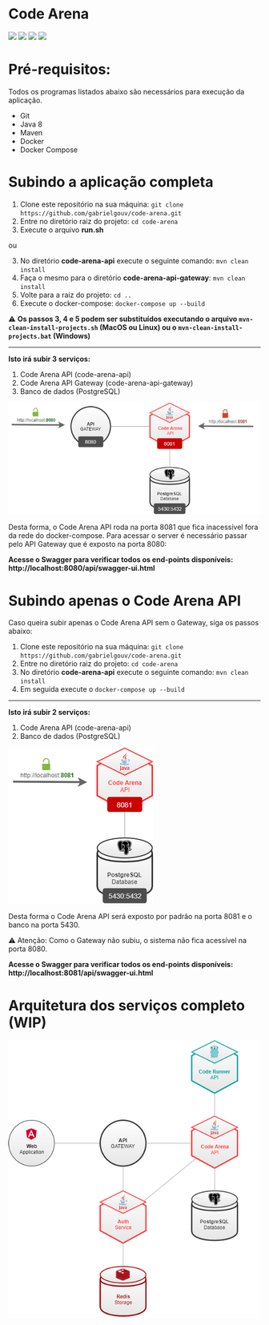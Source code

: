 # Code Arena

![](https://github.com/gabrielgouv/code-arena/workflows/Build%20all%20services/badge.svg) ![](https://github.com/gabrielgouv/code-arena/workflows/Build%20code-arena-api/badge.svg) ![](https://github.com/gabrielgouv/code-arena/workflows/Build%20code-arena-api-gateway/badge.svg) ![](https://github.com/gabrielgouv/code-arena/workflows/Build%20code-arena-auth/badge.svg)

# Pré-requisitos:

Todos os programas listados abaixo são necessários para execução da aplicação.

- Git
- Java 8
- Maven
- Docker
- Docker Compose

# Subindo a aplicação completa

1. Clone este repositório na sua máquina: `git clone https://github.com/gabrielgouv/code-arena.git`
2. Entre no diretório raiz do projeto: `cd code-arena`
3. Execute o arquivo **run.sh**

ou

3. No diretório **code-arena-api** execute o seguinte comando: `mvn clean install`
4. Faça o mesmo para o diretório **code-arena-api-gateway**: `mvn clean install`
5. Volte para a raiz do projeto: `cd ..`
6. Execute o docker-compose: `docker-compose up --build`

⚠️ **Os passos 3, 4 e 5 podem ser substituídos executando o arquivo `mvn-clean-install-projects.sh` (MacOS ou Linux) ou o `mvn-clean-install-projects.bat` (Windows)**

---------

**Isto irá subir 3 serviços:**
1. Code Arena API (code-arena-api)
2. Code Arena API Gateway (code-arena-api-gateway)
3. Banco de dados (PostgreSQL)

![Arquitetura 3 serviços](https://github.com/gabrielgouv/code-arena/blob/master/code-arena-docs/arch_v2_api_db_gateway.png?raw=true)


Desta forma, o Code Arena API roda na porta 8081 que fica inacessível fora da rede do docker-compose. Para acessar o server é necessário passar pelo API Gateway que é exposto na porta 8080:

**Acesse o Swagger para verificar todos os end-points disponíveis: http://localhost:8080/api/swagger-ui.html**

# Subindo apenas o Code Arena API

Caso queira subir apenas o Code Arena API sem o Gateway, siga os passos abaixo:

1. Clone este repositório na sua máquina: `git clone https://github.com/gabrielgouv/code-arena.git`
2. Entre no diretório raiz do projeto: `cd code-arena`
3. No diretório **code-arena-api** execute o seguinte comando: `mvn clean install`
4. Em seguida execute o `docker-compose up --build`

---------

**Isto irá subir 2 serviços:**
1. Code Arena API (code-arena-api)
2. Banco de dados (PostgreSQL)

![Arquitetura 2 serviços](https://github.com/gabrielgouv/code-arena/blob/master/code-arena-docs/arch_v2_api_db.png?raw=true)


Desta forma o Code Arena API será exposto por padrão na porta 8081 e o banco na porta 5430.

⚠️ Atenção: Como o Gateway não subiu, o sistema não fica acessível na porta 8080.

**Acesse o Swagger para verificar todos os end-points disponíveis: http://localhost:8081/api/swagger-ui.html**

# Arquitetura dos serviços completo (WIP)

![Arquitetura completa](https://github.com/gabrielgouv/code-arena/blob/master/code-arena-docs/arch_v2_full.png?raw=true)
